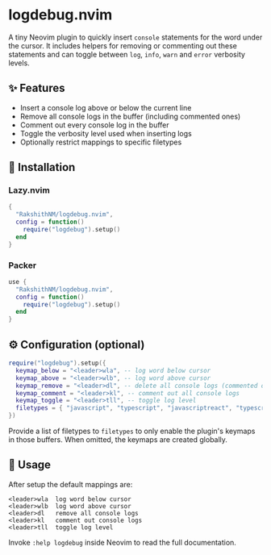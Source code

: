 # logdebug.nvim
A tiny Neovim plugin to quickly insert `console` statements for the word under the cursor.
It includes helpers for removing or commenting out these statements and can toggle
between `log`, `info`, `warn` and `error` verbosity levels.

## ✨ Features
- Insert a console log above or below the current line
- Remove all console logs in the buffer (including commented ones)
- Comment out every console log in the buffer
- Toggle the verbosity level used when inserting logs
- Optionally restrict mappings to specific filetypes

## 🔧 Installation

### Lazy.nvim
```lua
{
  "RakshithNM/logdebug.nvim",
  config = function()
    require("logdebug").setup()
  end
}
```

### Packer
```lua
use {
  "RakshithNM/logdebug.nvim",
  config = function()
    require("logdebug").setup()
  end
}
```

## ⚙️ Configuration (optional)
```lua
require("logdebug").setup({
  keymap_below = "<leader>wla", -- log word below cursor
  keymap_above = "<leader>wlb", -- log word above cursor
  keymap_remove = "<leader>dl", -- delete all console logs (commented ones too)
  keymap_comment = "<leader>kl", -- comment out all console logs
  keymap_toggle = "<leader>tll", -- toggle log level
  filetypes = { "javascript", "typescript", "javascriptreact", "typescriptreact", "vue" } -- optional filetype filter
})
```
Provide a list of filetypes to `filetypes` to only enable the plugin's keymaps in
those buffers. When omitted, the keymaps are created globally.

## 📖 Usage
After setup the default mappings are:
```
<leader>wla  log word below cursor
<leader>wlb  log word above cursor
<leader>dl   remove all console logs
<leader>kl   comment out console logs
<leader>tll  toggle log level
```
Invoke `:help logdebug` inside Neovim to read the full documentation.


